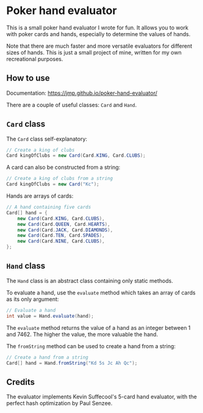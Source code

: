 # Poker hand evaluator

This is a small poker hand evaluator I wrote for fun. It allows
you to work with poker cards and hands, especially to determine
the values of hands.

Note that there are much faster and more versatile evaluators
for different sizes of hands. This is just a small project of
mine, written for my own recreational purposes.

## How to use

Documentation: https://jmp.github.io/poker-hand-evaluator/

There are a couple of useful classes: `Card` and `Hand`.

## `Card` class

The `Card` class self-explanatory:

```java
// Create a king of clubs
Card kingOfClubs = new Card(Card.KING, Card.CLUBS);
```

A card can also be constructed from a string:

```java
// Create a king of clubs from a string
Card kingOfClubs = new Card("Kc");
```

Hands are arrays of cards:

```java
// A hand containing five cards
Card[] hand = {
    new Card(Card.KING, Card.CLUBS),
    new Card(Card.QUEEN, Card.HEARTS),
    new Card(Card.JACK, Card.DIAMONDS),
    new Card(Card.TEN, Card.SPADES),
    new Card(Card.NINE, Card.CLUBS),
};
```

## `Hand` class

The `Hand` class is an abstract class containing only static methods.

To evaluate a hand, use the `evaluate` method which takes an array
of cards as its only argument:

```java
// Evaluate a hand
int value = Hand.evaluate(hand);
```

The `evaluate` method returns the value of a hand as an integer
between 1 and 7462. The higher the value, the more valuable the hand.

The `fromString` method can be used to create a hand from a string:

```java
// Create a hand from a string
Card[] hand = Hand.fromString("Kd 5s Jc Ah Qc");
```

## Credits

The evaluator implements Kevin Suffecool's 5-card hand evaluator,
with the perfect hash optimization by Paul Senzee.
